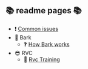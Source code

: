 ## 📚 readme pages 📚
* ❗ [Common issues](common_issues.md)
* 🐶 Bark
  * ❓ [How Bark works](bark/how_bark_works.md)
* 😎 RVC
  * 🏃‍ [Rvc Training](rvc/training.md)